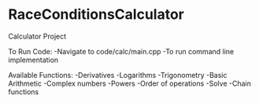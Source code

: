 # RaceConditionsCalculator
Calculator Project

To Run Code:
-Navigate to code/calc/main.cpp
-To run command line implementation







Available Functions:
-Derivatives
-Logarithms
-Trigonometry
-Basic Arithmetic
-Complex numbers
-Powers
-Order of operations
-Solve
-Chain functions
